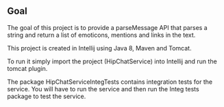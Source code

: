 ## Goal

The goal of this project is to provide a parseMessage API that parses a string and return a list of emoticons, mentions and links in the text.

This project is created in Intellij using Java 8, Maven and Tomcat.

To run it simply import the project (HipChatService) into Intellij and run the tomcat plugin.


The package HipChatServiceIntegTests contains integration tests for the service. You will have to run the service and then run the Integ tests package to
test the service.